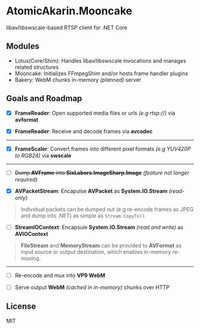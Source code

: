 # AtomicAkarin.Mooncake

libav/libswscale-based RTSP client for .NET Core

## Modules

- Lotus(Core/Shim): Handles libav/libswscale invocations and manages related structures  
- Mooncake: Initializes FFmpegShim and/or hosts frame handler plugins
- Bakery: WebM chunks in-memory _(planned)_ server

## Goals and Roadmap

- [X] **FrameReader**: Open supported media files or urls _(e.g rtsp://)_ via **avformat**

- [X] **FrameReader**: Receive and decode frames via **avcodec**

---

- [X] **FrameScaler**: Convert frames into different pixel formats _(e.g YUV420P to RGB24)_ via **swscale**

---

- [ ] ~~Dump **AVFrame** into **SixLabors.ImageSharp.Image**~~ _(feature not longer required)_

- [X] **AVPacketStream**: Encapulse **AVPacket** as **System.IO.Stream** _(read-only)_
> Individual packets can be dumped out (e.g re-encode frames as JPEG and dump into .NET) as simple as `Stream.CopyTo()`.

- [ ] **StreamIOContext**: Encapsule **System.IO.Stream** _(read and write)_ as **AVIOContext**
> **FileStream** and **MemoryStream** can be provided to **AVFormat** as input source or output destination, which enables in-memory re-muxing.

---

- [ ] Re-encode and mux into **VP9 WebM**

- [ ] Serve output **WebM** _(cached in in-memory)_ chunks over HTTP

## License

MIT
